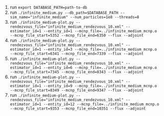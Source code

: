1. run `export DATABASE_PATH=path-to-db`
2. run `./infinite_medium.py --db_path=$DATABASE_PATH --sim_name="infinite_medium" --num_particles=1e8 --threads=8`
3. run `./infinite_medium-plot.py --rendezvous_file="infinite_medium_rendezvous_10.xml" --estimator_id=1 --entity_id=1 --mcnp_file=../infinite_medium_mcnp.o --mcnp_file_start=5352 --mcnp_file_end=6350 --flux --adjoint`
4. run `./infinite_medium-plot.py --rendezvous_file="infinite_medium_rendezvous_10.xml" --estimator_id=1 --entity_id=3 --mcnp_file=../infinite_medium_mcnp.o --mcnp_file_start=6341 --mcnp_file_end=7339 --flux --adjoint`
5. run `./infinite_medium-plot.py --rendezvous_file="infinite_medium_rendezvous_10.xml" --estimator_id=1 --entity_id=6 --mcnp_file=../infinite_medium_mcnp.o --mcnp_file_start=7345 --mcnp_file_end=8343 --flux --adjoint`
6. run `./infinite_medium-plot.py --rendezvous_file="infinite_medium_rendezvous_10.xml" --estimator_id=1 --entity_id=9 --mcnp_file=../infinite_medium_mcnp.o --mcnp_file_start=8349 --mcnp_file_end=9347 --flux --adjoint`
7. run `./infinite_medium-plot.py --rendezvous_file="infinite_medium_rendezvous_10.xml" --estimator_id=1 --entity_id=12 --mcnp_file=../infinite_medium_mcnp.o --mcnp_file_start=9353 --mcnp_file_end=10351 --flux --adjoint`
